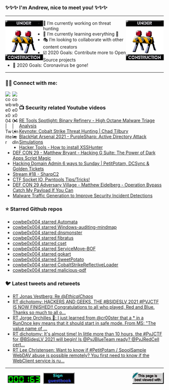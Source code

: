 ### ✨✨✨ I'm Andrew, nice to meet you! ✨✨✨

---
<img align="left" width="120px" src="https://raw.githubusercontent.com/cowbe0x004/cowbe0x004/master/images/image004.gif" />
<img align="right" width="120px" src="https://raw.githubusercontent.com/cowbe0x004/cowbe0x004/master/images/image004.gif" />

- 📖 I’m currently working on threat hunting
- 📘 I’m currently learning everything 🤣
- 🎭 I’m looking to collaborate with other content creators
- ☑️ 2020 Goals: Contribute more to Open Source projects
- 🦠 2020 Goals: Coronavirus be gone!

---

### 🤝🏽 Connect with me:
[<img align="left" alt="cowbe0x004 | Twitter" width="22px" src="https://cdn.jsdelivr.net/npm/simple-icons@v3/icons/twitter.svg" />][twitter]
[<img align="left" alt="cowbe0x004 | LinkedIn" width="22px" src="https://cdn.jsdelivr.net/npm/simple-icons@v3/icons/linkedin.svg" />][linkedin]

<!--
[<img align="left" alt="cowbe0x004.com" width="22px" src="https://raw.githubusercontent.com/iconic/open-iconic/master/svg/globe.svg" />][website]
[<img align="left" alt="cowbe0x004 | YouTube" width="22px" src="https://cdn.jsdelivr.net/npm/simple-icons@v3/icons/youtube.svg" />][youtube]
[<img align="left" alt="cowbe0x004 | Instagram" width="22px" src="https://cdn.jsdelivr.net/npm/simple-icons@v3/icons/instagram.svg" />][instagram]
-->

<br />

### 📺 Security related Youtube videos
<!-- YOUTUBE:START -->
- [RE Tools Spotlight: Binary Refinery - High Octane Malware Triage Analysis](https://www.youtube.com/watch?v=4gTaGfFyMK4)
- [Keynote: Cobalt Strike Threat Hunting | Chad Tilbury](https://www.youtube.com/watch?v=borfuQGrB8g)
- [BlackHat Arsenal 2021 - PurpleSharp: Active Directory Attack Simulations](https://www.youtube.com/watch?v=jvpVgJQPoXw)
- [Hacker Tools - How to install XSSHunter](https://www.youtube.com/watch?v=HF05dr8xhso)
- [DEF CON 29 - Matthew Bryant - Hacking G Suite: The Power of Dark Apps Script Magic](https://www.youtube.com/watch?v=6AsVUS79gLw)
- [Hacking Domain Admin 6 ways to Sunday | PetitPotam, DCSync & Golden Tickets](https://www.youtube.com/watch?v=ZM6-SakrOt8)
- [Stream #18 - SharpC2](https://www.youtube.com/watch?v=Udkmv-sS0TU)
- [CTF Socket IO, Pwntools Tips/Tricks!](https://www.youtube.com/watch?v=bzVIHp49ECU)
- [DEF CON 29 Adversary Village - Matthew Eidelberg - Operation Bypass Catch My Payload If You Can](https://www.youtube.com/watch?v=JXKNdWUs77w)
- [Malware Traffic Generation to Improve Security Incident Detections](https://www.youtube.com/watch?v=c-dpHgBPckM)
<!-- YOUTUBE:END -->

### ⭐ Starred Github repos
<!-- GITHUB_STAR:START -->
- [cowbe0x004 starred Automata](https://github.com/3CORESec/Automata)
- [cowbe0x004 starred Windows-auditing-mindmap](https://github.com/mdecrevoisier/Windows-auditing-mindmap)
- [cowbe0x004 starred dnsmonster](https://github.com/mosajjal/dnsmonster)
- [cowbe0x004 starred fibratus](https://github.com/rabbitstack/fibratus)
- [cowbe0x004 starred cset](https://github.com/cisagov/cset)
- [cowbe0x004 starred ServiceMove-BOF](https://github.com/netero1010/ServiceMove-BOF)
- [cowbe0x004 starred gokart](https://github.com/praetorian-inc/gokart)
- [cowbe0x004 starred SweetPotato](https://github.com/CCob/SweetPotato)
- [cowbe0x004 starred CobaltStrikeReflectiveLoader](https://github.com/boku7/CobaltStrikeReflectiveLoader)
- [cowbe0x004 starred malicious-pdf](https://github.com/jonaslejon/malicious-pdf)
<!-- GITHUB_STAR:END -->

### 🐦 Latest tweets and retweets
<!-- TWEETS:START -->
- [RT Jonas Vestberg:  Re @_EthicalChaos_](https://twitter.com/bugch3ck/status/1428478301593640966)
- [RT dichotomy: HACKERS AND GEEKS, THE #BSIDESLV 2021 #PVJCTF IS NOW FINISHED!! Congratulations to all who played, Red and Blue. Thanks so much to all o...](https://twitter.com/dichotomy1/status/1421562207079473154)
- [RT Jorge Orchilles 🦄: I just learned from @cr00ster that a * in a RunOnce key means that it should start in safe mode. From MS: "The value name of ...](https://twitter.com/jorgeorchilles/status/1421475888387043342)
- [RT dichotomy: It's almost time!  In little more than 10 hours, the #PvJCTF for @BSidesLV 2021 will begin!    Is @PvJBlueTeam ready?   @PvJRedCell cert...](https://twitter.com/dichotomy1/status/1420923552132370434)
- [RT Lee Christensen: Want to know if #PetitPotam / SpoolSample WebDAV abuse is possible remotely? You first need to know if the WebClient service is ru...](https://twitter.com/tifkin_/status/1419806476353298442)
<!-- TWEETS:END -->

---

[<img align="left" width="120px" src="https://raw.githubusercontent.com/cowbe0x004/cowbe0x004/master/images/visitors.gif" />][visitor]
[<img align="left" alt="Sign My Guestbook" width="100px" src="https://raw.githubusercontent.com/cowbe0x004/cowbe0x004/master/images/sign_guest_book.gif" />][guestbook]
[<img align="right" width="100px" src="https://raw.githubusercontent.com/cowbe0x004/cowbe0x004/master/images/netscape.gif" />][netscape]


[website]: https://cowbe0x004.com
[twitter]: https://twitter.com/cowbe0x004
[youtube]: https://youtube.com/
[instagram]: https://instagram.com/
[linkedin]: https://www.linkedin.com/in/anhuang/
[guestbook]: https://github.com/cowbe0x004/cowbe0x004/issues
[netscape]: https://github.com/cowbe0x004/cowbe0x004
[visitor]: https://github.com/cowbe0x004/cowbe0x004
